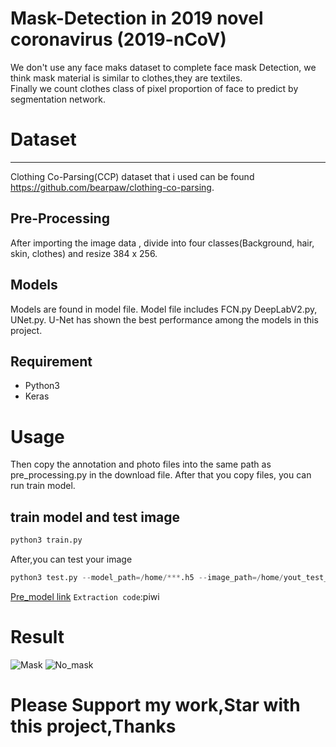 # Mask-Detection in 2019 novel coronavirus (2019-nCoV)
We don't use any face maks dataset to complete face mask Detection, we think mask material is similar to clothes,they are textiles.  
Finally we count clothes class of pixel proportion of face to predict by segmentation network.  
# Dataset  
---
Clothing Co-Parsing(CCP) dataset that i used can be found https://github.com/bearpaw/clothing-co-parsing.

Pre-Processing
---
After importing the image data , divide into four classes(Background, hair, skin, clothes) and resize 384 x 256.

Models
---
Models are found in model file. Model file includes FCN.py DeepLabV2.py, UNet.py.
U-Net has shown the best performance among the models in this project.


Requirement
---
* Python3
* Keras
# Usage 
Then copy the annotation and photo files into the same path as pre_processing.py in the download file.
After that you copy files, you can run train model.
## train model and test image  
```python
python3 train.py
```
After,you can test your image  
```python
python3 test.py --model_path=/home/***.h5 --image_path=/home/yout_test_img_path.jpg  
```
[Pre_model link](https://pan.baidu.com/s/1Lrkzs7rgPBTbDAvgmWj5Bw) `Extraction code`:piwi  

# Result  
![Mask](https://github.com/daixiangzi/Mask-Detection/tree/master/img/mask.jpg) ![No_mask](https://github.com/daixiangzi/Mask-Detection/tree/master/img/n0_mask.jpg)
# Please Support my work,Star with this project,Thanks  




